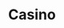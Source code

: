 ---
title: Casino
description: >
   Posts about dancing casino.

type: tag
category: dancing
slug: casino

layout: list-of-tag-posts
sidebar: false
---